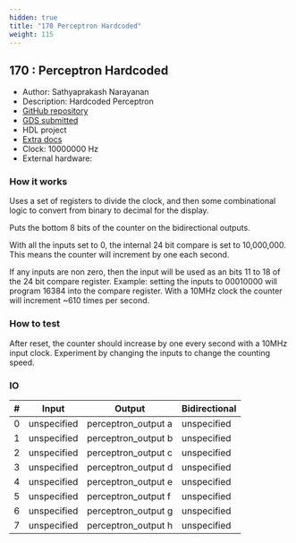 ```yaml
---
hidden: true
title: "170 Perceptron Hardcoded"
weight: 115
---
```


## 170 : Perceptron Hardcoded

* Author: Sathyaprakash Narayanan
* Description: Hardcoded Perceptron
* [GitHub repository](https://github.com/satabios/ttf-perceptron)
* [GDS submitted](https://github.com/satabios/ttf-perceptron/actions/runs/6752612099)
* HDL project
* [Extra docs]()
* Clock: 10000000 Hz
* External hardware: 



### How it works

Uses a set of registers to divide the clock, and then some combinational logic
to convert from binary to decimal for the display.

Puts the bottom 8 bits of the counter on the bidirectional outputs.

With all the inputs set to 0, the internal 24 bit compare is set to 10,000,000. This means the
counter will increment by one each second.

If any inputs are non zero, then the input will be used as an bits 11 to 18 of the 24 bit compare register.
Example: setting the inputs to 00010000 will program 16384 into the compare register.
With a 10MHz clock the counter will increment ~610 times per second.


### How to test

After reset, the counter should increase by one every second with a 10MHz input clock.
Experiment by changing the inputs to change the counting speed.


### IO

| # | Input        | Output       | Bidirectional      |
|---|--------------|--------------| -------------------|
| 0 | unspecified  | perceptron_output a | unspecified |
| 1 | unspecified  | perceptron_output b | unspecified |
| 2 | unspecified  | perceptron_output c | unspecified |
| 3 | unspecified  | perceptron_output d | unspecified |
| 4 | unspecified  | perceptron_output e | unspecified |
| 5 | unspecified  | perceptron_output f | unspecified |
| 6 | unspecified  | perceptron_output g | unspecified |
| 7 | unspecified  | perceptron_output h | unspecified |
